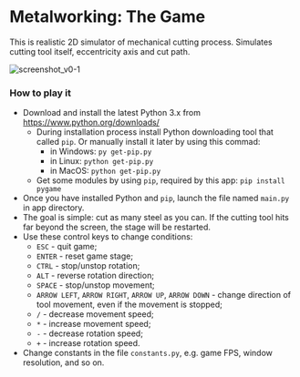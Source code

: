 # Metalworking: The Game

This is realistic 2D simulator of mechanical cutting process. Simulates cutting tool itself, eccentricity axis and cut path.

![screenshot_v0-1](https://user-images.githubusercontent.com/36193247/230212502-4bf9c71e-b580-4bcb-87ff-40626a28fd17.png)

### How to play it

- Download and install the latest Python 3.x from https://www.python.org/downloads/
    - During installation process install Python downloading tool that called `pip`. Or manually install it later by using this commad:
        - in Windows:
            `py get-pip.py`
        - in Linux:
            `python get-pip.py`
        - in MacOS:
            `python get-pip.py`
    - Get some modules by using `pip`, required by this app:
        `pip install pygame`
- Once you have installed Python and `pip`, launch the file named `main.py` in app directory.
- The goal is simple: cut as many steel as you can. If the cutting tool hits far beyond the screen, the stage will be restarted.
- Use these control keys to change conditions:
    - `ESC` - quit game;
    - `ENTER` - reset game stage;
    - `CTRL` - stop/unstop rotation;
    - `ALT` - reverse rotation direction;
    - `SPACE` - stop/unstop movement;
    - `ARROW LEFT`, `ARROW RIGHT`, `ARROW UP`, `ARROW DOWN` - change direction of tool movement, even if the movement is stopped;
    - `/` - decrease movement speed;
    - `*` - increase movement speed;
    - `-` - decrease rotation speed;
    - `+` - increase rotation speed.
- Change constants in the file `constants.py`, e.g. game FPS, window resolution, and so on.
